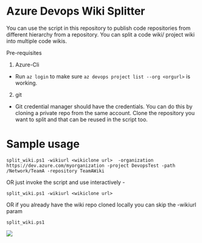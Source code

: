 # Azure Devops Wiki Splitter 

You can use the script in this repository to publish code repositories from different hierarchy from a repository. 
You can split a code wiki/ project wiki into multiple code wikis.

Pre-requisites 
1. Azure-Cli
- Run `az login` to make sure `az devops project list --org <orgurl>` is working.

2. git
- Git credential manager should have the credentials. You can do this by cloning a private repo from the same account. Clone the repository you want to split and that can be reused in the script too. 

# Sample usage

```
split_wiki.ps1 -wikiurl <wikiclone url>  -organization https://dev.azure.com/myorganization -project DevopsTest -path /Network/TeamA -repository TeamAWiki
```

OR just invoke the script and use interactively - 
```
split_wiki.ps1 -wikiurl <wikiclone url>  
```

OR if you already have the wiki repo cloned locally you can skip the -wikiurl param
```
split_wiki.ps1 
```

![](WikiMigrationScript.gif)
